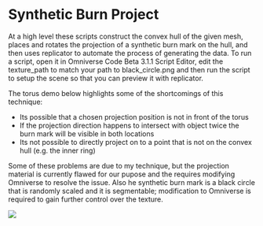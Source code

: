 # Synthetic Burn Project
At a high level these scripts construct the convex hull of the given mesh, places and rotates the projection of a synthetic burn mark on the hull, and then uses replicator to automate the process of generating the data.  To run a script, open it in Omniverse Code Beta 3.1.1 Script Editor, edit the texture_path to match your path to black_circle.png and then run the script to setup the scene so that you can preview it with replicator.  

The torus demo below highlights some of the shortcomings of this technique: 
- Its possible that a chosen projection position is not in front of the torus
- If the projection direction happens to intersect with object twice the burn mark will be visible in both locations
- Its not possible to directly project on to a point that is not on the convex hull (e.g. the inner ring)

Some of these problems are due to my technique, but the projection material is currently flawed for our pupose and the requires modifying Omniverse to resolve the issue. Also he synthetic burn mark is a black circle that is randomly scaled and it is segmentable; modification to Omniverse is required to gain further control over the texture. 


![](./burn_torus_demo.gif)
